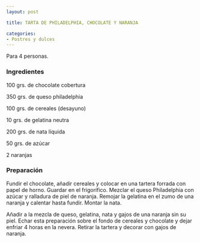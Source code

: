 ```yaml
---
layout: post

title: TARTA DE PHILADELPHIA, CHOCOLATE Y NARANJA

categories:
- Postres y dulces
---
```

Para 4 personas.

<h3>Ingredientes</h3>
100 grs. de chocolate cobertura

350 grs. de queso philadelphia

100 grs. de cereales (desayuno)

10 grs. de gelatina neutra

200 grs. de nata líquida

50 grs. de azúcar

2 naranjas

<h3>Preparación</h3>
Fundir el chocolate, añadir cereales y colocar en una tartera forrada con papel de horno. Guardar en el frigorífico. Mezclar el queso Philadelphia con azúcar y ralladura de piel de naranja. Remojar la gelatina en el zumo de una naranja y calentar hasta fundir. Montar la nata.

Añadir a la mezcla de queso, gelatina, nata y gajos de una naranja sin su piel. Echar esta preparación sobre el fondo de cereales y chocolate y dejar enfriar 4 horas en la nevera. Retirar la tartera y decorar con gajos de naranja.
